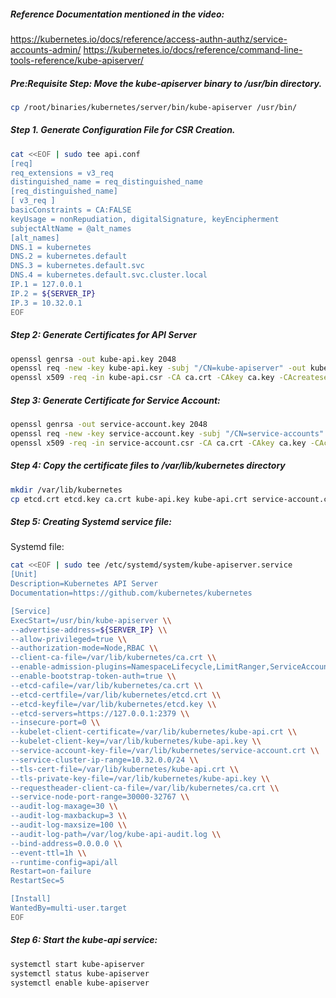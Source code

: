 ##### Reference Documentation mentioned in the video:

https://kubernetes.io/docs/reference/access-authn-authz/service-accounts-admin/
https://kubernetes.io/docs/reference/command-line-tools-reference/kube-apiserver/

##### Pre:Requisite Step: Move the kube-apiserver binary to /usr/bin directory.

```sh
cp /root/binaries/kubernetes/server/bin/kube-apiserver /usr/bin/
```

##### Step 1. Generate Configuration File for CSR Creation.
```sh
cat <<EOF | sudo tee api.conf
[req]
req_extensions = v3_req
distinguished_name = req_distinguished_name
[req_distinguished_name]
[ v3_req ]
basicConstraints = CA:FALSE
keyUsage = nonRepudiation, digitalSignature, keyEncipherment
subjectAltName = @alt_names
[alt_names]
DNS.1 = kubernetes
DNS.2 = kubernetes.default
DNS.3 = kubernetes.default.svc
DNS.4 = kubernetes.default.svc.cluster.local
IP.1 = 127.0.0.1
IP.2 = ${SERVER_IP}
IP.3 = 10.32.0.1
EOF
```
##### Step 2: Generate Certificates for API Server
```sh
openssl genrsa -out kube-api.key 2048
openssl req -new -key kube-api.key -subj "/CN=kube-apiserver" -out kube-api.csr -config api.conf
openssl x509 -req -in kube-api.csr -CA ca.crt -CAkey ca.key -CAcreateserial  -out kube-api.crt -extensions v3_req -extfile api.conf -days 1000
```
##### Step 3: Generate Certificate for Service Account:
```sh
openssl genrsa -out service-account.key 2048
openssl req -new -key service-account.key -subj "/CN=service-accounts" -out service-account.csr
openssl x509 -req -in service-account.csr -CA ca.crt -CAkey ca.key -CAcreateserial  -out service-account.crt -days 100
```

##### Step 4: Copy the certificate files to /var/lib/kubernetes directory
```sh
mkdir /var/lib/kubernetes
cp etcd.crt etcd.key ca.crt kube-api.key kube-api.crt service-account.crt service-account.key /var/lib/kubernetes
```
##### Step 5: Creating Systemd service file:

Systemd file:
```sh
cat <<EOF | sudo tee /etc/systemd/system/kube-apiserver.service
[Unit]
Description=Kubernetes API Server
Documentation=https://github.com/kubernetes/kubernetes

[Service]
ExecStart=/usr/bin/kube-apiserver \\
--advertise-address=${SERVER_IP} \\
--allow-privileged=true \\
--authorization-mode=Node,RBAC \\
--client-ca-file=/var/lib/kubernetes/ca.crt \\
--enable-admission-plugins=NamespaceLifecycle,LimitRanger,ServiceAccount,DefaultStorageClass,DefaultTolerationSeconds,NodeRestriction,MutatingAdmissionWebhook,ValidatingAdmissionWebhook,ResourceQuota \\
--enable-bootstrap-token-auth=true \\
--etcd-cafile=/var/lib/kubernetes/ca.crt \\
--etcd-certfile=/var/lib/kubernetes/etcd.crt \\
--etcd-keyfile=/var/lib/kubernetes/etcd.key \\
--etcd-servers=https://127.0.0.1:2379 \\
--insecure-port=0 \\
--kubelet-client-certificate=/var/lib/kubernetes/kube-api.crt \\
--kubelet-client-key=/var/lib/kubernetes/kube-api.key \\
--service-account-key-file=/var/lib/kubernetes/service-account.crt \\
--service-cluster-ip-range=10.32.0.0/24 \\
--tls-cert-file=/var/lib/kubernetes/kube-api.crt \\
--tls-private-key-file=/var/lib/kubernetes/kube-api.key \\
--requestheader-client-ca-file=/var/lib/kubernetes/ca.crt \\
--service-node-port-range=30000-32767 \\
--audit-log-maxage=30 \\
--audit-log-maxbackup=3 \\
--audit-log-maxsize=100 \\
--audit-log-path=/var/log/kube-api-audit.log \\
--bind-address=0.0.0.0 \\
--event-ttl=1h \\
--runtime-config=api/all
Restart=on-failure
RestartSec=5

[Install]
WantedBy=multi-user.target
EOF
```
##### Step 6: Start the kube-api service:
```sh
systemctl start kube-apiserver
systemctl status kube-apiserver
systemctl enable kube-apiserver
```
